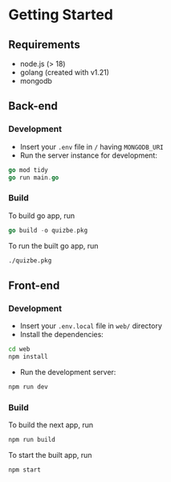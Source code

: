 # Getting Started

## Requirements

- node.js (> 18)
- golang (created with v1.21)
- mongodb

## Back-end

### Development

- Insert your ``.env`` file in `/` having ``MONGODB_URI``
- Run the server instance for development:

```go
go mod tidy
go run main.go
```

### Build

To build go app, run

```go
go build -o quizbe.pkg
```

To run the built go app, run

```sh
./quizbe.pkg
```

## Front-end

### Development

- Insert your ``.env.local`` file in ``web/`` directory
- Install the dependencies:

```sh
cd web
npm install
```

- Run the development server:

```sh
npm run dev
```

### Build

To build the next app, run

```sh
npm run build
```

To start the built app, run

```sh
npm start
```